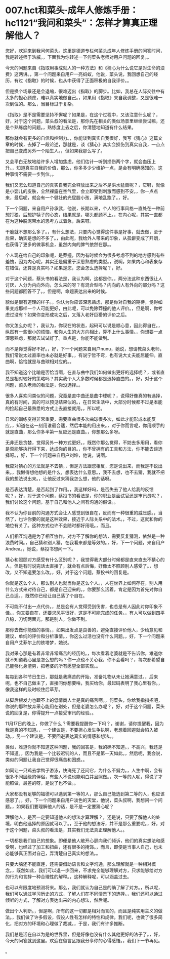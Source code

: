 # 007.hct和菜头·成年人修炼手册：hc1121“我问和菜头”：怎样才算真正理解他人？

您好，欢迎来到我问何菜头。这里是德道专栏何菜头成年人修炼手册的问答时间，我是转述师于浩威。，下面我为你转述一下何菜头老师对用户问题的回复。。

今天的问题来自《指取用事成就人的一种方法》和《猜心为什么说它是对生命的浪费》这两讲。，第一个问题来自用户一亮蚂蚁，他说，菜头说，我回想自己的经历，有过《指取》的时候，也从中获得了正面积极的自我评价。。

但是换个场景还是会退缩，很难迈出《指取》的脚步。比如，我总在人际交往中有太多的担心顾虑，难以真实地做自己。，如果用《指取》来自我调整，又是很难一次到位的。那么，当目标过于复杂。

《指取》是不是需要坚持不懈呢？如果是，在这个过程中，又该注意什么呢？，好，对于这个问题，菜头叔的看法是，那你先在相关的类似场景里继续尝试嘛，还是个熟练度的问题。，熟练度上去之后，你清楚地知道有什么结果。

那你就会有更多的自信和控制力。，你能谈到真实自我很好，我写《猜心》这篇文章的时候，去掉了一段论述，那就是，谈《猜心》其实会损伤到真实自我，一点点把自己变成另外一个陌生人。，但如果我那么写了。

又会平白无故地给许多人增加焦虑，他们估计一听到损伤两个字，就会血压上升。，知道真实自我的价值，那么，你多多少少维护一点，是会有明确感知的。这种事情不需要一步到位。。

我们又怎么知道自己的真实自我完全释放出来之后不是洪水猛兽呢？，它呀，就像是小婴儿的皮肤，全然裸露在空气里，会立即受到刺激而感到不安。，你一点点来，最后呢，就会有一个健壮的光屁股小孩，满地乱跑了。，好。

下一个问题，来自用户孙承武，他说，长期以来，个人的行事风格一直处在一种前想打狼，后想护犊子的心态，结果就是，哪头都顾不上。，在内心呢，其实一直都在为这种脱泥带水的思考方式着急，后来呀。

干脆就不想那么多了。，有什么想法，只要内心觉得这件事是好事，就去做，至于后果，确实是想的不多了。，由此呢，我给外人带来的印象，从孤僻变成了开朗，也获得了更多的做事机会，虽然内向的脾气依然在那。。

个人现在给自己的印象呢，是莽撞，因为有时候会为很多考虑不到的地方感到有些羞愧，因为内心呢，其实还是偏重于深思熟虑的类型。，说啊，如果内心和表象存在错位，还算是真实吗？如果是您，您会怎么选择呢？，好。

对于这个问题，蔡头书的看法是，我认为啊，这都是你。，两分法这种东西很让人讨厌，人分为内向外向，怎么来的呀？有混合型吗？内向的人有外向的部分吗？这些问题都回答不了。，但是啊，命题表达出来的时候。

貌似是很有道理的样子。，你认为你应该深思熟虑，那是你对自我的期待，觉得如果变成那样一个人可能更好，由此呢，可以免除莽撞的他人评价。，但是啊，你考虑过没有？如果你变形成功之后，又落入老奸巨猾的评价之后。

你又怎么办呢？，我认为，你现在的状态，起码可以说是顺心意，因此得自在。，纵然有一些很小的烦恼，和你人生的大方向相比，算不上什么事情。，你想要一点深思熟虑，那就去试试好了。重点是，你能不能做到。

而不是你觉得好不好。，好，下一个问题来自用户nunu，她说，想请教菜头老师，我们常说太过直率也未必就是好事，，有说宁哲不弯，也有说大丈夫能屈能伸。直曲啊，恰恰就是与曲球相对应的。。

我不知道这个比喻是否恰当啊，在直与曲中我们如何做出更好的选择呢？，或者直总是相对较好的策略吗？其实我个人大多数时候都是选择直曲的。，好，对于这个问题，菜头老师的看法是，你没选择。。

很多人喜欢问类似的问题，究竟是直中曲还是曲中球呢？，说得好像真的有选择，真的有时间，真的可以预见结果似的。，在日常生活中，大部分时候都不过是本能的捡起自己最熟悉的方式上去直接就用。，所以呢。

日常的训练变得非常重要，需要直曲很多次曲球很多次，如此才能形成本能反应，，知道在这一刻用谁最合适，然后本能的用出来。，对于你而言呢，你用顺手的就是直曲，那么你多半第一反应还是直曲。，你想那么多呀。

无非还是贪婪，觉得另外一种方式更好。，既然你那么觉得，不妨去多用用，看你是否能够执行得下来，达成你的目的。，你不曾拥有的工具和方法，你不能去谈选择呀。，好，下一个问题来自用户刘坤，他说，说啊。

我应对猜心的方法就是不去猜，，但是方法跟您相反，您是说出来，而我是不说出来。，我懒得想他想的是什么，想表达什么意思。，我不去想，也不去猜，我就不把我的想法说出来。，让他反过来猜我怎么想，他的话呀。

是否表达清楚，是否起到了作用。，我这样好吗，是否失去了他人给我的反馈呢？，好，对于这个问题，蔡投书的看法是，你的职业是面试官还是审讯员呢？，我们讨论这个问题，基于自己和他人之间有沟通的假设。。

我不认为你目前的沟通方式会让人感觉到很自在，反而有一种很重的威压感。，当然了，也许你要的就是这种效果，接近于人际关系中的法术。，不过，这就和你的地位有关了。这种方式也许不会随时都好用哦。，而且。

人们相互沟通是为了相互协作。对方不了解你的想法，需要反复猜测，依然是一种浪费时间。，自己猜和别人猜，在我看来都是等效的。，好，下一个问题，来自用户Andrea。，她说，蔡投书想问一下。

猜心和照顾对方感受有什么区别呢？，我觉得我大部分时候都是直来直去不猜心的人，但是有时说完话太直接了，就会有点后悔，好像太不照顾别人感受了。，想改，又不知道要怎么改。，好，对于这个问题，蔡投书的回复是。

你就是这么个人，那么别人也就当你是这么个人。，人在世界上如何存在，别人用什么方式来对待自己，都是自己迎来的。，你要那么活着，肯定是因为首先对你自己合适。，既然你已经让自己落了个自在。

不可能不付出一点代价。，总是会有人觉得受到伤害，也总是有人因此对你印象不佳。，你又要自在，还要求风平很好，这是不可能完成的任务。，有人可以做到四平八稳，刀切两面光，那是别人，你做不到。

那你去做你能做的事情。，如果出发点是良善的，避免直接评价他人，少给意见和建议，单纯的评价和分析事情。，你这么过活也没有什么问题。，好，下一个问题来自用户艾菲尔上的铁塔梦，她说。

我对采心那是有着非常非常痛苦的经历的。，每次看着老婆就是不告诉你，难道你就不知道我心里是怎么想的吗？你一点也不关心我，你不会看吗？，每次都希望自己能够化身渣男，把老婆的所有愿望全部实现。。

每每到各种节日生日，那就是我痛苦的开始，准备礼物从未让她满意过。，后来呢，也不自己做主了，直接问你想要啥，我买给你，最起码表明了我心里有你。，像我这样的及时咬住后草芽。

从脚后根发力也跟不上的低情商人士是真的痛苦啊。，何菜头，你给我指指招吧，你说的那种放弃采心能用在别处，但是老婆怎么办呢？，好，对于这个问题，菜头说的回复是，你得提升一点接受审讯的经验。。

11月17日的晚上，你做了什么？需要我提醒你一下吗？，谢谢，请你提醒我，因为我是真的不知道。，一个建议是，不要担心发生争执啊，老想着回避就会陷入被动。，另一个建议是，不要回避表达真实的情感和想法。。

类似，难道你就不知道这种问题，我的回答是，我的确不知道。，不高兴，我还是不知道。，因为我是一个比较迟钝的人，而且不是第一天如此。，然后呢，我会说，类似的问题让我自己觉得很痛苦和困惑。。

如同让一只鸡去学鸭子游泳，快淹死了还问它，为什么不努力。，人生中啊，会有很多不同层级的伴侣，有些人不说也能明白并且照做。，次一等的人呢，得说了才能照做，最差的呀，是说了也不做。。

大家都没有足够的福德可以选到第一等的人，那么自己能选到第二等的人，也应该感恩了。，好，下一个问题来自用户淡色的天堂，他说，菜头叔啊，我想问一个问题。，如果我们要理解他人的话，是不是一定要猜心呢？

理解他人，是否一定要知道他人的想法才算理解？，还是说，只要了解他人的处境，明白他选择的原因就可以了。，至于他的想法呀，并不是那么重要呢。，好，对于这个问题，菜头叔的看法是，其实我们无法真正理解他人。。

一切都是我们自己的想象。即便是他人敞开心扉向我们倾诉，他们的真实想法和感受啊，也经过了加工和扭曲，还有很多的掩饰。，而且，即便是当事人自己，也未必能够真正面对自己，弄清楚自己真实的想法。。

只要大脑还不能直连，还需要借助语言和文字沟通，那么理解就是一种相对概念。，既然如此，我们可以退一步回来，不求完全能够理解对方，只求能够给对方的行为和言辞一种合理性的解释。，这种解释呢，可以涵盖过去。

也可以有限度地预测将来。那么，我们就认为自己是的确了解了对方。，所以呢，我们可以通过学习历史的方式，了解人们在不同情景下的选择。，我们还可以通过倾听的方式，了解对方表达出来的内心想法，然后呢。

做出个人判断。，但是啊，所有的这一切都是相对而言的，而且是纯实用主义的做法。，我们做了许多假设，假设人性有怎样的特性和规律。我们呢，也做了很多简化，把对方的环境和心理做了裁减。，于是，我们有许多推断。

我们总是活在自以为是的世界里，但是好像也没有什么其他更好的法子了。，好，今天的问答就到这里。欢迎在留言区跟我分享你的心得感悟。，我们下一节再见。

。